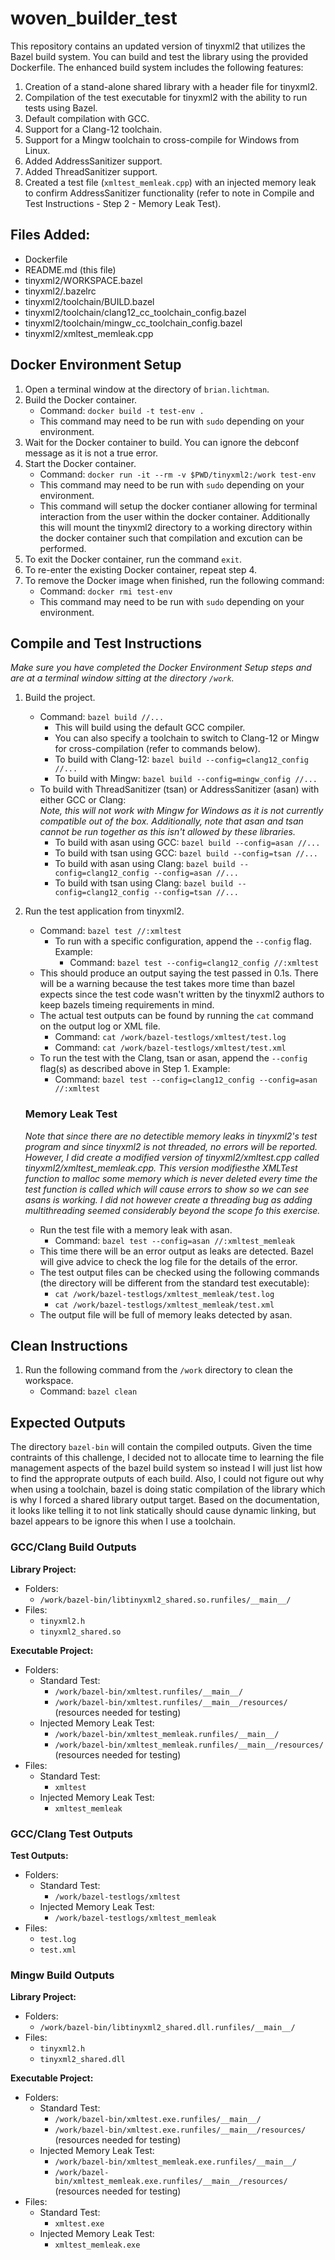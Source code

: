 # woven_builder_test

This repository contains an updated version of tinyxml2 that utilizes the Bazel build system. You can build and test the library using the provided Dockerfile. The enhanced build system includes the following features:

1. Creation of a stand-alone shared library with a header file for tinyxml2.
2. Compilation of the test executable for tinyxml2 with the ability to run tests using Bazel.
3. Default compilation with GCC.
4. Support for a Clang-12 toolchain.
5. Support for a Mingw toolchain to cross-compile for Windows from Linux.
6. Added AddressSanitizer support.
7. Added ThreadSanitizer support.
8. Created a test file (`xmltest_memleak.cpp`) with an injected memory leak to confirm AddressSanitizer functionality (refer to note in Compile and Test Instructions - Step 2 - Memory Leak Test).

## Files Added:
- Dockerfile
- README.md (this file)
- tinyxml2/WORKSPACE.bazel
- tinyxml2/.bazelrc
- tinyxml2/toolchain/BUILD.bazel
- tinyxml2/toolchain/clang12_cc_toolchain_config.bazel
- tinyxml2/toolchain/mingw_cc_toolchain_config.bazel
- tinyxml2/xmltest_memleak.cpp

## Docker Environment Setup
1. Open a terminal window at the directory of `brian.lichtman`.
2. Build the Docker container.
   - Command: `docker build -t test-env .`
   - This command may need to be run with `sudo` depending on your environment.
3. Wait for the Docker container to build. You can ignore the debconf message as it is not a true error.
4. Start the Docker container.
   - Command: `docker run -it --rm -v $PWD/tinyxml2:/work test-env`
   - This command may need to be run with `sudo` depending on your environment.
   - This command will setup the docker contianer allowing for terminal interaction from the user within the docker container. Additionally this will mount the tinyxml2 directory to a working directory within the docker container such that compilation and excution can be performed.
5. To exit the Docker container, run the command `exit`.
6. To re-enter the existing Docker container, repeat step 4.
7. To remove the Docker image when finished, run the following command:
   - Command: `docker rmi test-env`
   - This command may need to be run with `sudo` depending on your environment.

## Compile and Test Instructions
*Make sure you have completed the Docker Environment Setup steps and are at a terminal window sitting at the directory `/work`.*

1. Build the project.
   - Command: `bazel build //...`
     - This will build using the default GCC compiler.
     - You can also specify a toolchain to switch to Clang-12 or Mingw for cross-compilation (refer to commands below).
     - To build with Clang-12: `bazel build --config=clang12_config //...`
     - To build with Mingw: `bazel build --config=mingw_config //...`
   - To build with ThreadSanitizer (tsan) or AddressSanitizer (asan) with either GCC or Clang:  
     *Note, this will not work with Mingw for Windows as it is not currently compatible out of the box. Additionally, note that asan and tsan cannot be run together as this isn't allowed by these libraries.*
     - To build with asan using GCC: `bazel build --config=asan //...`
     - To build with tsan using GCC: `bazel build --config=tsan //...`
     - To build with asan using Clang: `bazel build --config=clang12_config --config=asan //...`
     - To build with tsan using Clang: `bazel build --config=clang12_config --config=tsan //...`

2. Run the test application from tinyxml2.
   - Command: `bazel test //:xmltest`
     - To run with a specific configuration, append the `--config` flag. Example:
       - Command: `bazel test --config=clang12_config //:xmltest`
   - This should produce an output saying the test passed in 0.1s. There will be a warning because the test takes more time than bazel expects since the test code wasn't written by the tinyxml2 authors to keep bazels timeing requirements in mind.
   - The actual test outputs can be found by running the `cat` command on the output log or XML file.
     - Command: `cat /work/bazel-testlogs/xmltest/test.log`
     - Command: `cat /work/bazel-testlogs/xmltest/test.xml`
   - To run the test with the Clang, tsan or asan, append the `--config` flag(s) as described above in Step 1. Example:
     - Command: `bazel test --config=clang12_config --config=asan //:xmltest`

   ### Memory Leak Test
   *Note that since there are no detectible memory leaks in tinyxml2's test program and since tinyxml2 is not threaded, no errors will be reported. However, I did create a modified version of tinyxml2/xmltest.cpp called tinyxml2/xmltest_memleak.cpp. This version modifiesthe XMLTest function to malloc some memory which is never deleted every time the test function is called which will cause errors to show so we can see asans is working. I did not however create a threading bug as adding multithreading seemed considerably beyond the scope fo this exercise.*
   - Run the test file with a memory leak with asan.
     - Command: `bazel test --config=asan //:xmltest_memleak`
   - This time there will be an error output as leaks are detected. Bazel will give advice to check the log file for the details of the error.
   - The test output files can be checked using the following commands (the directory will be different from the standard test executable):
     - `cat /work/bazel-testlogs/xmltest_memleak/test.log`
     - `cat /work/bazel-testlogs/xmltest_memleak/test.xml`
   - The output file will be full of memory leaks detected by asan.

## Clean Instructions
1. Run the following command from the `/work` directory to clean the workspace.
   - Command: `bazel clean`

## Expected Outputs
The directory `bazel-bin` will contain the compiled outputs. Given the time contraints of this challenge, I decided not to allocate time to learning the file management aspects of the bazel build system so instead I will just list how to find the approprate outputs of each build. Also, I could not figure out why when using a toolchain, bazel is doing static compilation of the library which is why I forced a shared library output target. Based on the documentation, it looks like telling it to not link statically should cause dynamic linking, but bazel appears to be ignore this when I use a toolchain.

### GCC/Clang Build Outputs
**Library Project:**
- Folders: 
  - `/work/bazel-bin/libtinyxml2_shared.so.runfiles/__main__/`
- Files:
  - `tinyxml2.h`
  - `tinyxml2_shared.so`

**Executable Project:**
- Folders:
  - Standard Test:
    - `/work/bazel-bin/xmltest.runfiles/__main__/`
    - `/work/bazel-bin/xmltest.runfiles/__main__/resources/`  (resources needed for testing)
  - Injected Memory Leak Test:
    - `/work/bazel-bin/xmltest_memleak.runfiles/__main__/`
    - `/work/bazel-bin/xmltest_memleak.runfiles/__main__/resources/`  (resources needed for testing)
- Files:
  - Standard Test:
    - `xmltest`
  - Injected Memory Leak Test:
    - `xmltest_memleak`

### GCC/Clang Test Outputs
**Test Outputs:**
- Folders:
  - Standard Test:
    - `/work/bazel-testlogs/xmltest`
  - Injected Memory Leak Test:
    - `/work/bazel-testlogs/xmltest_memleak`
- Files:
  - `test.log`
  - `test.xml`

### Mingw Build Outputs
**Library Project:**
- Folders: 
  - `/work/bazel-bin/libtinyxml2_shared.dll.runfiles/__main__/`
- Files:
  - `tinyxml2.h`
  - `tinyxml2_shared.dll`

**Executable Project:**
- Folders:
  - Standard Test:
    - `/work/bazel-bin/xmltest.exe.runfiles/__main__/`
    - `/work/bazel-bin/xmltest.exe.runfiles/__main__/resources/`  (resources needed for testing)
  - Injected Memory Leak Test:
    - `/work/bazel-bin/xmltest_memleak.exe.runfiles/__main__/`
    - `/work/bazel-bin/xmltest_memleak.exe.runfiles/__main__/resources/`  (resources needed for testing)
- Files:
  - Standard Test:
    - `xmltest.exe`
  - Injected Memory Leak Test:
    - `xmltest_memleak.exe`

